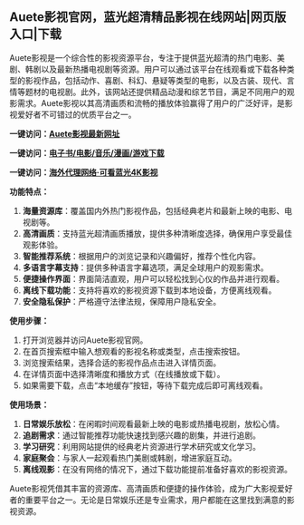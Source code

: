 <h2>Auete影视官网，蓝光超清精品影视在线网站|网页版入口|下载</h2>
<p>Auete影视是一个综合性的影视资源平台，专注于提供蓝光超清的热门电影、美剧、韩剧以及最新热播电视剧等资源。用户可以通过该平台在线观看或下载各种类型的影视作品，包括动作、喜剧、科幻、悬疑等类型的电影，以及古装、现代、言情等题材的电视剧。此外，该网站还提供精品动漫和综艺节目，满足不同用户的观影需求。Auete影视以其高清画质和流畅的播放体验赢得了用户的广泛好评，是影视爱好者不可错过的优质平台之一。</p>
<p><strong>一键访问：</strong><a href="https://www.ggonav.com/sites/5843.html" target="_blank" ><strong>Auete影视最新网址</strong></a></p>
<p><strong>一键访问：</strong><a href="https://wangpanziyuan.pages.dev/" target="_blank"><strong>电子书/电影/音乐/漫画/游戏下载</strong></a></p>
<p><strong>一键访问：</strong><a href="http://ip.harmonylink.net/share/e82025" target="_blank" ><strong>海外代理网络·可看蓝光4K影视</strong></a></p>
<p><strong>功能特点：</strong></p>
<ol>
  <li><strong>海量资源库</strong>：覆盖国内外热门影视作品，包括经典老片和最新上映的电影、电视剧等。</li>
  <li><strong>高清画质</strong>：支持蓝光超清画质播放，提供多种清晰度选择，确保用户享受最佳观影体验。</li>
  <li><strong>智能推荐系统</strong>：根据用户的浏览记录和兴趣偏好，推荐个性化内容。</li>
  <li><strong>多语言字幕支持</strong>：提供多种语言字幕选项，满足全球用户的观影需求。</li>
  <li><strong>便捷操作界面</strong>：界面简洁直观，用户可以轻松找到心仪的作品并进行观看。</li>
  <li><strong>离线下载功能</strong>：支持将喜欢的影视资源下载到本地设备，方便离线观看。</li>
  <li><strong>安全隐私保护</strong>：严格遵守法律法规，保障用户隐私安全。</li>
</ol>
<p><strong>使用步骤：</strong></p>
<ol>
  <li>打开浏览器并访问Auete影视官网。</li>
  <li>在首页搜索框中输入想观看的影视名称或类型，点击搜索按钮。</li>
  <li>浏览搜索结果，选择合适的影视作品点击进入详情页面。</li>
  <li>在详情页面中选择清晰度和播放方式（在线播放或下载）。</li>
  <li>如果需要下载，点击“本地缓存”按钮，等待下载完成后即可离线观看。</li>
</ol>
<p><strong>使用场景：</strong></p>
<ol>
  <li><strong>日常娱乐放松</strong>：在闲暇时间观看最新上映的电影或热播电视剧，放松心情。</li>
  <li><strong>追剧需求</strong>：通过智能推荐功能快速找到感兴趣的剧集，并进行追剧。</li>
  <li><strong>学习研究</strong>：利用网站提供的经典老片资源进行学术研究或文化学习。</li>
  <li><strong>家庭聚会</strong>：与家人一起观看热门美剧或韩剧，增进家庭互动。</li>
  <li><strong>离线观影</strong>：在没有网络的情况下，通过下载功能提前准备好喜欢的影视资源。</li>
</ol>
<p>Auete影视凭借其丰富的资源库、高清画质和便捷的操作体验，成为广大影视爱好者的重要平台之一。无论是日常娱乐还是专业需求，用户都能在这里找到满意的影视资源。</p>

